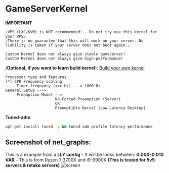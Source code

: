 # GameServerKernel

**IMPORTANT**
```
⚠️VPS (LXC/KVM) is NOT recommended! - Do not try use this kernel for your VPS⚠️
⚠️There is no guarantee that this will work on your server. No liability is taken if your server does not boot again.⚠️
```

```
Custom Kernel does not always give stable gameserver!
Custom Kernel does not always give high-performance!
```

(**Optional, if you want to learn build kernel**): [Build your own kernel](https://forums.alliedmods.net/showpost.php?p=2678711)

```
Processor type and features
[*] CPU Frequency scaling
     Timer frequency (xxx Hz) ---> 1000 Hz
General Setup --->
     Preemption Model -->
                      No Forced Preemption (Server)
                      OR
                      Preemptible Kernel (Low-Latency Desktop)
```

**Tuned-adm**
```sh
apt-get install tuned -y && tuned-adm profile latency-performance
```

## Screenshot of net_graphs:
This is a example from a **LLY config** - It will be looks between: **0.000-0.010 VAR** - This is from Ryzen 7 3700X and i9-9900K **(This is tested for 5v5 servers & retake servers)**
![screen](https://i.gyazo.com/c1d31dcfad0f616b7c66df09693a94c7.jpg)
